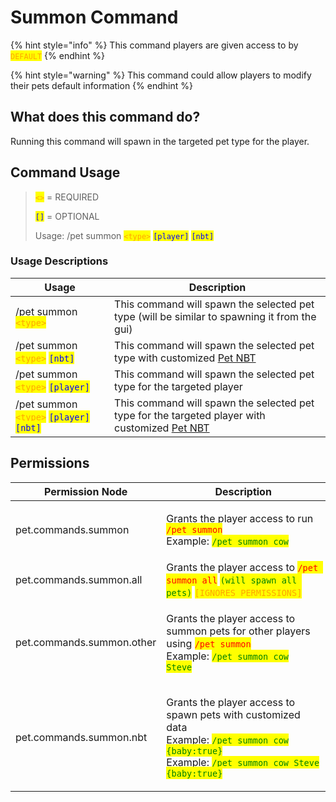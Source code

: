 # Summon Command

{% hint style="info" %}
This command players are given access to by <mark style="color:orange;">`DEFAULT`</mark>
{% endhint %}

{% hint style="warning" %}
This command could allow players to modify their pets default information
{% endhint %}

## What does this command do?

Running this command will spawn in the targeted pet type for the player.

## Command Usage

> <mark style="color:orange;">`<>`</mark> = REQUIRED
>
> <mark style="color:blue;">`[]`</mark> = OPTIONAL
>
> Usage: /pet summon <mark style="color:orange;">`<type>`</mark> <mark style="color:blue;">`[player]`</mark> <mark style="color:blue;">`[nbt]`</mark>

### Usage Descriptions

| Usage                                                                                                                                        | Description                                                                                                                  |
| -------------------------------------------------------------------------------------------------------------------------------------------- | ---------------------------------------------------------------------------------------------------------------------------- |
| /pet summon <mark style="color:orange;">`<type>`</mark>                                                                                      | This command will spawn the selected pet type (will be similar to spawning it from the gui)                                  |
| /pet summon <mark style="color:orange;">`<type>`</mark> <mark style="color:blue;">`[nbt]`</mark>                                             | This command will spawn the selected pet type with customized [Pet NBT](../../pet-nbt/pet-nbt-tags/)                         |
| /pet summon <mark style="color:orange;">`<type>`</mark> <mark style="color:blue;">`[player]`</mark>                                          | This command will spawn the selected pet type for the targeted player                                                        |
| /pet summon <mark style="color:orange;">`<type>`</mark> <mark style="color:blue;">`[player]`</mark> <mark style="color:blue;">`[nbt]`</mark> | This command will spawn the selected pet type for the targeted player with customized [Pet NBT](../../pet-nbt/pet-nbt-tags/) |

## Permissions

| Permission Node           | Description                                                                                                                                                                                                                                            |
| ------------------------- | ------------------------------------------------------------------------------------------------------------------------------------------------------------------------------------------------------------------------------------------------------ |
| pet.commands.summon       | <p>Grants the player access to run <mark style="color:red;"><code>/pet summon</code></mark><br>Example: <mark style="color:green;"><code>/pet summon cow</code></mark></p>                                                                             |
| pet.commands.summon.all   | Grants the player access to <mark style="color:red;">`/pet summon all`</mark> <mark style="color:green;">`(will spawn all pets)`</mark> <mark style="color:orange;">`[IGNORES PERMISSIONS]`</mark>                                                     |
| pet.commands.summon.other | <p>Grants the player access to summon pets for other players using <mark style="color:red;"><code>/pet summon</code></mark><br>Example: <mark style="color:green;"><code>/pet summon cow Steve</code></mark></p>                                       |
| pet.commands.summon.nbt   | <p>Grants the player access to spawn pets with customized data<br>Example: <mark style="color:green;"><code>/pet summon cow {baby:true}</code></mark><br>Example: <mark style="color:green;"><code>/pet summon cow Steve {baby:true}</code></mark></p> |
